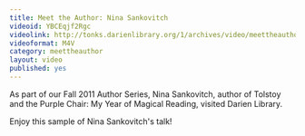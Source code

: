 ```yaml
---
title: Meet the Author: Nina Sankovitch
videoid: YBCEqjf2Rgc
videolink: http://tonks.darienlibrary.org/1/archives/video/meettheauthor/20110927_nina_sankovitch.m4v
videoformat: M4V
category: meettheauthor
layout: video
published: yes
---
```


As part of our Fall 2011 Author Series, Nina Sankovitch, author of Tolstoy and the Purple Chair: My Year of Magical Reading, visited Darien Library. 

Enjoy this sample of Nina Sankovitch's talk!